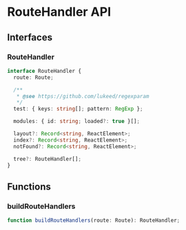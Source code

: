 # RouteHandler API

## Interfaces

### RouteHandler

```typescript
interface RouteHandler {
  route: Route;

  /**
   * @see https://github.com/lukeed/regexparam
   */
  test: { keys: string[]; pattern: RegExp };

  modules: { id: string; loaded?: true }[];

  layout?: Record<string, ReactElement>;
  index?: Record<string, ReactElement>;
  notFound?: Record<string, ReactElement>;

  tree?: RouteHandler[];
}
```

## Functions

### buildRouteHandlers

```typescript
function buildRouteHandlers(route: Route): RouteHandler;
```
